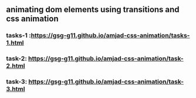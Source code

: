 ## animating dom elements using transitions and css animation

### tasks-1 :https://gsg-g11.github.io/amjad-css-animation/tasks-1.html

### task-2: https://gsg-g11.github.io/amjad-css-animation/task-2.html

### task-3: https://gsg-g11.github.io/amjad-css-animation/task-3.html
